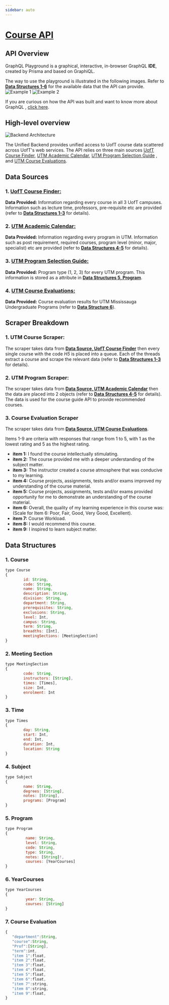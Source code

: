 ```yaml
---
sidebar: auto
---
```


# [Course API](http://www.api.uoftcoursetools.tech/)

## API Overview
GraphQL Playground is a graphical, interactive, in-browser GraphQL __IDE__, created by Prisma and based on GraphiQL.

The way to use the playground is illustrated in the following images. Refer to [**Data Structures 1-6**](#_1-course) for the available data that the API can provide.
![Example 1](./playgroundEx1.png)
![Example 2](./playgroundEx2.png)


If you are curious on how the API was built and want to know more about GraphQL  , [click here](https://www.howtographql.com/basics/0-introduction/).
## High-level overview

![Backend Architecture](./backend-architecture.png)

The Unified Backend provides unified access to UofT course data scattered across UofT's web services. The API relies on three main sources [UofT Course Finder](#_1-uoft-course-finder), [UTM Academic Calendar](#_2-utm-academic-calendar), [UTM Program Selection Guide](#_3-utm-program-selection-guide) , and [UTM Course Evaluations](#_4-utm-course-evaluations). 

## Data Sources

### 1. [UofT Course Finder:](http://coursefinder.utoronto.ca/course-search/search/courseSearch?viewId=CourseSearch-FormView&methodToCall=start)

__Data Provided:__ Information regarding every course in all 3 UofT campuses. Information such as lecture time, professors, pre-requisite etc are provided (refer to [**Data Structures 1-3**](#_1-course) for details). 

### 2. [UTM Academic Calendar:](https://student.utm.utoronto.ca/calendar/program_list.pl)

__Data Provided:__ Information regarding every program in UTM. Information such as post requirement, required courses, program level (minor, major, specialist) etc are provided (refer to [**Data Structures 4-5**](#_4-subject) for details). 

### 3. [UTM Program Selection Guide:](https://www.utm.utoronto.ca/registrar/office-registrar-publications/program-selection-guide)

__Data Provided:__ Program type (1, 2, 3) for every UTM program. This information is stored as a attribute in [**Data Structures 5, Program**](#_5-program).

### 4. [UTM Course Evaluations:](https://course-evals.utoronto.ca/BPI/fbview.aspx?blockid=hjeZ7JJWJupVgjPoyu&userid=tO4GQugFiFULB0AXgInh7idHCU-AnN3pNhvC&lng=en)

__Data Provided:__ Course evaluation results for UTM Mississauga Undergraduate Programs (refer to [**Data Structure 6**](#_6-course-evaluation)).

## Scraper Breakdown

### 1. UTM Course Scraper:
The scraper takes data from [**Data Source, UofT Course Finder**](#_1-uoft-course-finder) then every single course with the code *H5* is placed into a queue. Each of the threads extract a course and scrape the relevant data (refer to [**Data Structures 1-3**](#_1-course) for details). 

### 2. UTM Program Scraper:
The scraper takes data from [**Data Source, UTM Academic Calendar**](#_2-utm-academic-calendar) then the data are placed into 2 objects (refer to [**Data Structures 4-5**](#_4-subject) for details). The data is used for the course guide API to provide recommended courses.

### 3. Course Evaluation Scraper
The scraper takes data from [**Data Source, UTM Course Evaluations**](#_4-utm-course-evaluations).

Items 1-9 are criteria with responses that range from 1 to 5, with 1 as the lowest rating and 5 as the highest rating.
* **item 1:** I found the course intellectually stimulating.
* **item 2:** The course provided me with a deeper understanding of the subject matter.
* **item 3:** The instructor created a course atmosphere that was conducive to my learning.
* **item 4:** Course projects, assignments, tests and/or exams improved my understanding of the course material.
* **item 5:** Course projects, assignments, tests and/or exams provided opportunity for me to demonstrate an understanding of the course material.
* **item 6:** Overall, the quality of my learning experience in this course was: (Scale for Item 6: Poor, Fair, Good, Very Good, Excellent).
* **item 7:** Course Workload.
* **item 8:** I would recommend this course.
* **item 9:** I inspired to learn subject matter.

## Data Structures

### 1. Course

```js
type Course 
{
        id: String, 
        code: String,
        name: String,
        description: String,
        division: String,
        department: String,
        prerequisites: String,
        exclusions: String, 
        level: Int,
        campus: String, 
        term: String,
        breadths: [Int],
        meetingSections: [MeetingSection]
}
```

### 2. Meeting Section

```js
type MeetingSection
{
        code: String,
        instructors: [String],
        times: [Times],
        size: Int,
        enrolment: Int
}
```

### 3. Time

```js
type Times
{
        day: String,
        start: Int,
        end: Int,
        duration: Int, 
        location: String
}
```

### 4. Subject

```js
type Subject
{ 
        name: String,
        degrees: [String],
        notes: [String],
        programs: [Program]
}
```

### 5. Program

```js
type Program
{ 
         name: String,
         level: String,
         code: String,
         type: String,
         notes: [String]!,
         courses: [YearCourses]
}
```
### 6. YearCourses
```js
type YearCourses
{ 
         year: String,
         courses: [String]
}
```
### 7. Course Evaluation

```js
{ 
   "department":String,
   "course":String,
   "Prof":[String],
   "term":int,
   "item 1":float,
   "item 2":float,
   "item 3":float,
   "item 4":float,
   "item 5":float,
   "item 6":float,
   "item 7":string,
   "item 8":string,  
   "item 9":float,
}
```

